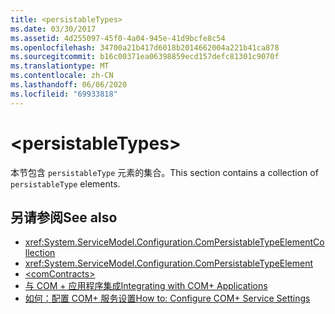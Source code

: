 ```yaml
---
title: <persistableTypes>
ms.date: 03/30/2017
ms.assetid: 4d255097-45f0-4a04-945e-41d9bcfe8c54
ms.openlocfilehash: 34700a21b417d6018b2014662004a221b41ca878
ms.sourcegitcommit: b16c00371ea06398859ecd157defc81301c9070f
ms.translationtype: MT
ms.contentlocale: zh-CN
ms.lasthandoff: 06/06/2020
ms.locfileid: "69933818"
---
```

# \<persistableTypes>
<span data-ttu-id="6210a-101">本节包含 `persistableType` 元素的集合。</span><span class="sxs-lookup"><span data-stu-id="6210a-101">This section contains a collection of `persistableType` elements.</span></span>  
  
## <a name="see-also"></a><span data-ttu-id="6210a-102">另请参阅</span><span class="sxs-lookup"><span data-stu-id="6210a-102">See also</span></span>

- <xref:System.ServiceModel.Configuration.ComPersistableTypeElementCollection>
- <xref:System.ServiceModel.Configuration.ComPersistableTypeElement>
- [\<comContracts>](comcontracts.md)
- [<span data-ttu-id="6210a-103">与 COM + 应用程序集成</span><span class="sxs-lookup"><span data-stu-id="6210a-103">Integrating with COM+ Applications</span></span>](../../../wcf/feature-details/integrating-with-com-plus-applications.md)
- [<span data-ttu-id="6210a-104">如何：配置 COM+ 服务设置</span><span class="sxs-lookup"><span data-stu-id="6210a-104">How to: Configure COM+ Service Settings</span></span>](../../../wcf/feature-details/how-to-configure-com-service-settings.md)
